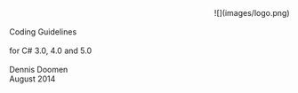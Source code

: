 <!--
NOTE: Requires Markdown Extra. See http://michelf.ca/projects/php-markdown/extra/
 --> 

<link href="style.css" type="text/css" rel="stylesheet"></link>

<div style="text-align:right" markdown="1">
![](images/logo.png)
</div>
<br/>
<div class="title">
Coding Guidelines
</div><br/>
<div class="subTitle">
for C# 3.0, 4.0 and 5.0
</div>
<br/>
<div class="author">
Dennis Doomen<br/>
August 2014
</div>